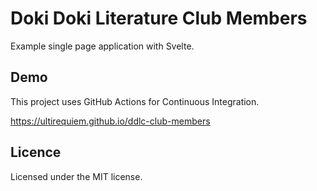 # Doki Doki Literature Club Members

Example single page application with Svelte.

## Demo

This project uses GitHub Actions for Continuous Integration.

https://ultirequiem.github.io/ddlc-club-members

## Licence

Licensed under the MIT license.
